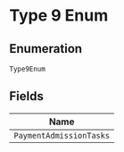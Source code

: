 
# Type 9 Enum

## Enumeration

`Type9Enum`

## Fields

| Name |
|  --- |
| `PaymentAdmissionTasks` |

